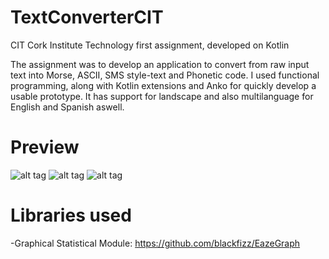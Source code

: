 # TextConverterCIT
CIT Cork Institute Technology first assignment, developed on Kotlin

The assignment was to develop an application to convert from raw input text into Morse, ASCII, SMS style-text and Phonetic code.
I used functional programming, along with Kotlin extensions and Anko for quickly develop a usable prototype. It has support for landscape and also
multilanguage for English and Spanish aswell.

# Preview
![alt tag](https://imgur.com/zNcPYn3.png)
![alt tag](https://imgur.com/auKJ4rb.png)
![alt tag](https://imgur.com/lpK9myo.png)

# Libraries used
  -Graphical Statistical Module: https://github.com/blackfizz/EazeGraph
